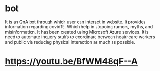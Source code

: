 # bot
It is an QnA bot through which user can interact in website. It provides information regarding covid19. Which help in stopoing rumors, myths, and misinformation. It has been created using Microsoft Azure services. It is need to automate inquery stuffs to coordinate between healthcare workers and public via reducing physical interaction as much as possible. 
# https://youtu.be/BfWM48qF--A
